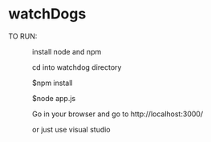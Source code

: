# watchDogs


<p>TO RUN:</p>

<ul>
<ol>install node and npm</ol>
<ol>cd into watchdog directory</ol>
<ol>$npm install</ol>
<ol>$node app.js</ol>
<ol>Go in your browser and go to http://localhost:3000/</ol>
<ol>or just use visual studio</ol>
</ul>
